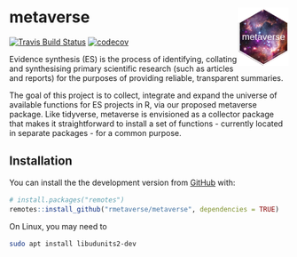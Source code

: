 
<!-- README.md is generated from README.Rmd. Please edit that file -->
metaverse <img src="docs/reference/figures/metaverse_hex.png" align="right" width="18%" height="18%" />
=======================================================================================================

[![Travis Build Status](https://travis-ci.com/rmetaverse/metaverse.svg?branch=master)](https://travis-ci.com/rmetaverse/metaverse/) [![codecov](https://codecov.io/gh/rmetaverse/metaverse/branch/master/graph/badge.svg)](https://codecov.io/gh/rmetaverse/metaverse)

Evidence synthesis (ES) is the process of identifying, collating and synthesising primary scientific research (such as articles and reports) for the purposes of providing reliable, transparent summaries.

The goal of this project is to collect, integrate and expand the universe of available functions for ES projects in R, via our proposed metaverse package. Like tidyverse, metaverse is envisioned as a collector package that makes it straightforward to install a set of functions - currently located in separate packages - for a common purpose.

Installation
------------

You can install the the development version from [GitHub](https://github.com/) with:

``` r
# install.packages("remotes")
remotes::install_github("rmetaverse/metaverse", dependencies = TRUE)
```

On Linux, you may need to

``` bash
sudo apt install libudunits2-dev
```
